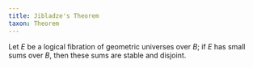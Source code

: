 ```yaml
---
title: Jibladze's Theorem
taxon: Theorem
---
```


Let $E$ be a logical fibration of geometric universes over $B$; if $E$ has small sums over $B$, then these sums are stable and disjoint.
